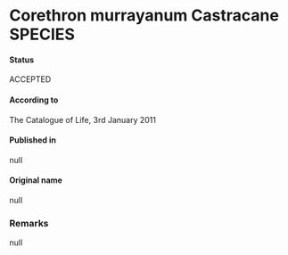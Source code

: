 Corethron murrayanum Castracane SPECIES
=======

#### Status
ACCEPTED

#### According to
The Catalogue of Life, 3rd January 2011

#### Published in
null

#### Original name
null

### Remarks
null